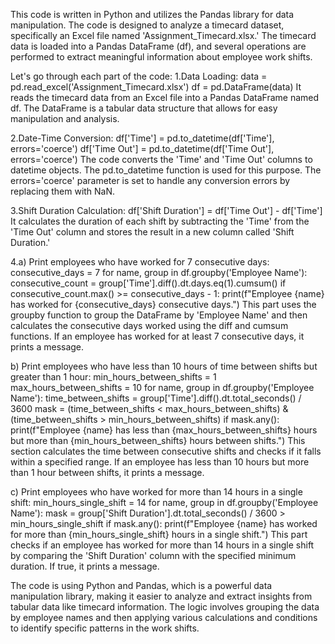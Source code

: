 This code is written in Python and utilizes the Pandas library for data manipulation. The code is designed to analyze a timecard dataset, specifically an Excel file named 'Assignment_Timecard.xlsx.' The timecard data is loaded into a Pandas DataFrame (df), and several operations are performed to extract meaningful information about employee work shifts.

Let's go through each part of the code:
1.Data Loading:
data = pd.read_excel('Assignment_Timecard.xlsx')
df = pd.DataFrame(data)
It reads the timecard data from an Excel file into a Pandas DataFrame named df. The DataFrame is a tabular data structure that allows for easy manipulation and analysis.

2.Date-Time Conversion:
df['Time'] = pd.to_datetime(df['Time'], errors='coerce')
df['Time Out'] = pd.to_datetime(df['Time Out'], errors='coerce')
The code converts the 'Time' and 'Time Out' columns to datetime objects. The pd.to_datetime function is used for this purpose. The errors='coerce' parameter is set to handle any conversion errors by replacing them with NaN.

3.Shift Duration Calculation:
df['Shift Duration'] = df['Time Out'] - df['Time']
It calculates the duration of each shift by subtracting the 'Time' from the 'Time Out' column and stores the result in a new column called 'Shift Duration.'

4.a) Print employees who have worked for 7 consecutive days:
consecutive_days = 7
for name, group in df.groupby('Employee Name'):
    consecutive_count = group['Time'].diff().dt.days.eq(1).cumsum()
    if consecutive_count.max() >= consecutive_days - 1:
        print(f"Employee {name} has worked for {consecutive_days} consecutive days.")
This part uses the groupby function to group the DataFrame by 'Employee Name' and then calculates the consecutive days worked using the diff and cumsum functions. If an employee has worked for at least 7 consecutive days, it prints a message.

b) Print employees who have less than 10 hours of time between shifts but greater than 1 hour:
min_hours_between_shifts = 1
max_hours_between_shifts = 10
for name, group in df.groupby('Employee Name'):
    time_between_shifts = group['Time'].diff().dt.total_seconds() / 3600
    mask = (time_between_shifts < max_hours_between_shifts) & (time_between_shifts > min_hours_between_shifts)
    if mask.any():
        print(f"Employee {name} has less than {max_hours_between_shifts} hours but more than {min_hours_between_shifts} hours between shifts.")
This section calculates the time between consecutive shifts and checks if it falls within a specified range. If an employee has less than 10 hours but more than 1 hour between shifts, it prints a message.

c) Print employees who have worked for more than 14 hours in a single shift:
min_hours_single_shift = 14
for name, group in df.groupby('Employee Name'):
    mask = group['Shift Duration'].dt.total_seconds() / 3600 > min_hours_single_shift
    if mask.any():
        print(f"Employee {name} has worked for more than {min_hours_single_shift} hours in a single shift.")
This part checks if an employee has worked for more than 14 hours in a single shift by comparing the 'Shift Duration' column with the specified minimum duration. If true, it prints a message.

The code is using Python and Pandas, which is a powerful data manipulation library, making it easier to analyze and extract insights from tabular data like timecard information. The logic involves grouping the data by employee names and then applying various calculations and conditions to identify specific patterns in the work shifts.
